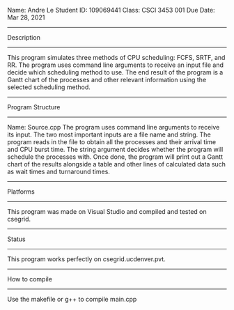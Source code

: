Name: Andre Le
Student ID: 109069441
Class: CSCI 3453 001
Due Date: Mar 28, 2021

************************************************
Description
************************************************
This program simulates three methods of CPU 
scheduling: FCFS, SRTF, and RR. The program uses 
command line arguments to receive an input file
and decide which scheduling method to use. The end
result of the program is a Gantt chart of the 
processes and other relevant information using
the selected scheduling method.

************************************************
Program Structure
************************************************
Name: Source.cpp
    The program uses command line arguments to
    receive its input. The two most important
    inputs are a file name and string. The program
    reads in the file to obtain all the processes
    and their arrival time and CPU burst time. The
    string argument decides whether the program
    will schedule the processes with. Once done,
    the program will print out a Gantt chart of the
    results alongside a table and other lines of 
    calculated data such as wait times and 
    turnaround times.

************************************************
Platforms
************************************************
This program was made on Visual Studio and
compiled and tested on csegrid.

************************************************
Status
************************************************
This program works perfectly on csegrid.ucdenver.pvt.

************************************************
How to compile
************************************************
Use the makefile or g++ to compile main.cpp
